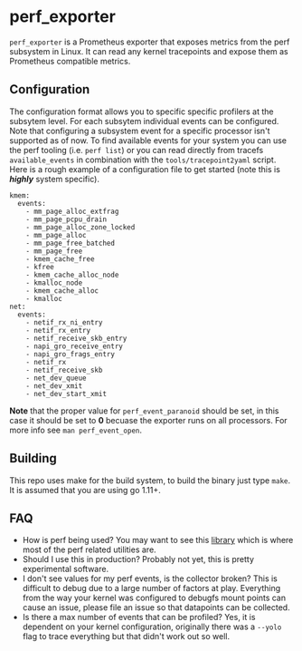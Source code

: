 # perf_exporter
`perf_exporter` is a Prometheus exporter that exposes metrics from the perf
subsystem in Linux. It can read any kernel tracepoints and expose them as
Prometheus compatible metrics.

## Configuration
The configuration format allows you to specific specific profilers at the
subsytem level. For each subsytem individual events can be configured. Note
that configuring a subsystem event for a specific processor isn't supported as
of now. To find available events for your system you can use the perf tooling
(i.e. `perf list`) or you can read directly from tracefs `available_events` in
combination with the `tools/tracepoint2yaml` script.  Here is a rough example
of a configuration file to get started (note this is ***highly*** system
specific).

```
kmem:
  events:
    - mm_page_alloc_extfrag
    - mm_page_pcpu_drain
    - mm_page_alloc_zone_locked
    - mm_page_alloc
    - mm_page_free_batched
    - mm_page_free
    - kmem_cache_free
    - kfree
    - kmem_cache_alloc_node
    - kmalloc_node
    - kmem_cache_alloc
    - kmalloc
net:
  events:
    - netif_rx_ni_entry
    - netif_rx_entry
    - netif_receive_skb_entry
    - napi_gro_receive_entry
    - napi_gro_frags_entry
    - netif_rx
    - netif_receive_skb
    - net_dev_queue
    - net_dev_xmit
    - net_dev_start_xmit
```

**Note** that the proper value for `perf_event_paranoid` should be set, in this
case it should be set to **0** becuase the exporter runs on all processors. For
more info see `man perf_event_open`.

## Building
This repo uses make for the build system, to build the binary just type `make`.
It is assumed that you are using go 1.11+.

## FAQ
- How is perf being used? You may want to see this
  [library](https://github.com/hodgesds/perf-utils) which is where most of the
  perf related utilities are.
- Should I use this in production? Probably not yet, this is pretty experimental software.
- I don't see values for my perf events, is the collector broken? This is
  difficult to debug due to a large number of factors at play. Everything from
  the way your kernel was configured to debugfs mount points can cause an
  issue, please file an issue so that datapoints can be collected.
- Is there a max number of events that can be profiled? Yes, it is dependent on
  your kernel configuration, originally there was a `--yolo` flag to trace
  everything but that didn't work out so well.
